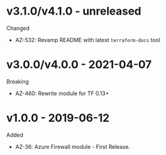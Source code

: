 # v3.1.0/v4.1.0 - unreleased

Changed
  * AZ-532: Revamp README with latest `terraform-docs` tool

# v3.0.0/v4.0.0 - 2021-04-07

Breaking
  * AZ-460: Rewrite module for TF 0.13+

# v1.0.0 - 2019-06-12

Added
  * AZ-36: Azure Firewall module - First Release.
